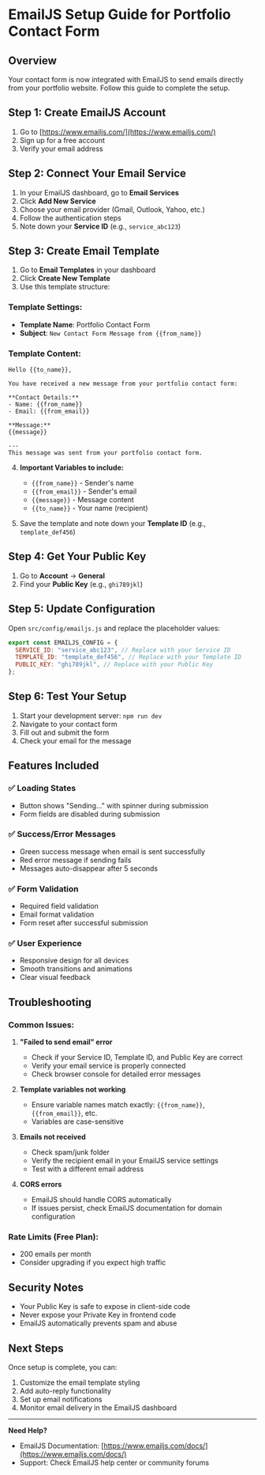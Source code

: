 # EmailJS Setup Guide for Portfolio Contact Form

## Overview

Your contact form is now integrated with EmailJS to send emails directly from your portfolio website. Follow this guide to complete the setup.

## Step 1: Create EmailJS Account

1. Go to [https://www.emailjs.com/](https://www.emailjs.com/)
2. Sign up for a free account
3. Verify your email address

## Step 2: Connect Your Email Service

1. In your EmailJS dashboard, go to **Email Services**
2. Click **Add New Service**
3. Choose your email provider (Gmail, Outlook, Yahoo, etc.)
4. Follow the authentication steps
5. Note down your **Service ID** (e.g., `service_abc123`)

## Step 3: Create Email Template

1. Go to **Email Templates** in your dashboard
2. Click **Create New Template**
3. Use this template structure:

### Template Settings:

- **Template Name**: Portfolio Contact Form
- **Subject**: `New Contact Form Message from {{from_name}}`

### Template Content:

```
Hello {{to_name}},

You have received a new message from your portfolio contact form:

**Contact Details:**
- Name: {{from_name}}
- Email: {{from_email}}

**Message:**
{{message}}

---
This message was sent from your portfolio contact form.
```

4. **Important Variables to include:**

   - `{{from_name}}` - Sender's name
   - `{{from_email}}` - Sender's email
   - `{{message}}` - Message content
   - `{{to_name}}` - Your name (recipient)

5. Save the template and note down your **Template ID** (e.g., `template_def456`)

## Step 4: Get Your Public Key

1. Go to **Account** → **General**
2. Find your **Public Key** (e.g., `ghi789jkl`)

## Step 5: Update Configuration

Open `src/config/emailjs.js` and replace the placeholder values:

```javascript
export const EMAILJS_CONFIG = {
  SERVICE_ID: "service_abc123", // Replace with your Service ID
  TEMPLATE_ID: "template_def456", // Replace with your Template ID
  PUBLIC_KEY: "ghi789jkl", // Replace with your Public Key
};
```

## Step 6: Test Your Setup

1. Start your development server: `npm run dev`
2. Navigate to your contact form
3. Fill out and submit the form
4. Check your email for the message

## Features Included

### ✅ Loading States

- Button shows "Sending..." with spinner during submission
- Form fields are disabled during submission

### ✅ Success/Error Messages

- Green success message when email is sent successfully
- Red error message if sending fails
- Messages auto-disappear after 5 seconds

### ✅ Form Validation

- Required field validation
- Email format validation
- Form reset after successful submission

### ✅ User Experience

- Responsive design for all devices
- Smooth transitions and animations
- Clear visual feedback

## Troubleshooting

### Common Issues:

1. **"Failed to send email" error**

   - Check if your Service ID, Template ID, and Public Key are correct
   - Verify your email service is properly connected
   - Check browser console for detailed error messages

2. **Template variables not working**

   - Ensure variable names match exactly: `{{from_name}}`, `{{from_email}}`, etc.
   - Variables are case-sensitive

3. **Emails not received**

   - Check spam/junk folder
   - Verify the recipient email in your EmailJS service settings
   - Test with a different email address

4. **CORS errors**
   - EmailJS should handle CORS automatically
   - If issues persist, check EmailJS documentation for domain configuration

### Rate Limits (Free Plan):

- 200 emails per month
- Consider upgrading if you expect high traffic

## Security Notes

- Your Public Key is safe to expose in client-side code
- Never expose your Private Key in frontend code
- EmailJS automatically prevents spam and abuse

## Next Steps

Once setup is complete, you can:

1. Customize the email template styling
2. Add auto-reply functionality
3. Set up email notifications
4. Monitor email delivery in the EmailJS dashboard

---

**Need Help?**

- EmailJS Documentation: [https://www.emailjs.com/docs/](https://www.emailjs.com/docs/)
- Support: Check EmailJS help center or community forums
